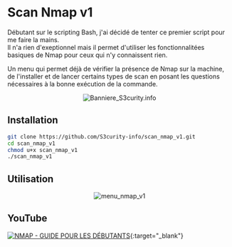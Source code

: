 # Scan Nmap v1

Débutant sur le scripting Bash, j'ai décidé de tenter ce premier script pour me faire la mains.  
Il n'a rien d'exeptionnel mais il permet d'utiliser les fonctionnalitées basiques de Nmap pour ceux qui n'y connaissent rien.  

Un menu qui permet déjà de vérifier la présence de Nmap sur la machine, de l'installer et de lancer certains types de scan en posant les questions nécessaires à la bonne exécution de la commande.

<div align="center">
  <img src="https://s3curity.info/wp/wp-content/uploads/2023/04/cropped-Logo-Rouge-Blanc-Fond-Noir-Grand.png" alt="Banniere_S3curity.info">
</div>

## Installation

```bash
git clone https://github.com/S3curity-info/scan_nmap_v1.git
cd scan_nmap_v1
chmod u+x scan_nmap_v1
./scan_nmap_v1
```

## Utilisation

<div align="center">
  <img src="https://s3curity.info/wp/wp-content/uploads/2024/01/Capture-decran-2024-01-18-123340.png" alt="menu_nmap_v1">
</div>

## YouTube

[![NMAP - GUIDE POUR LES DÉBUTANTS](https://s3curity.info/wp/wp-content/uploads/2023/11/Miniature-Video.jpg)](https://youtu.be/o5pJrwT57DQ){:target="_blank"}
